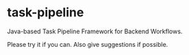 # task-pipeline
Java-based Task Pipeline Framework for Backend Workflows.

Please try it if you can. Also give suggestions if possible.
